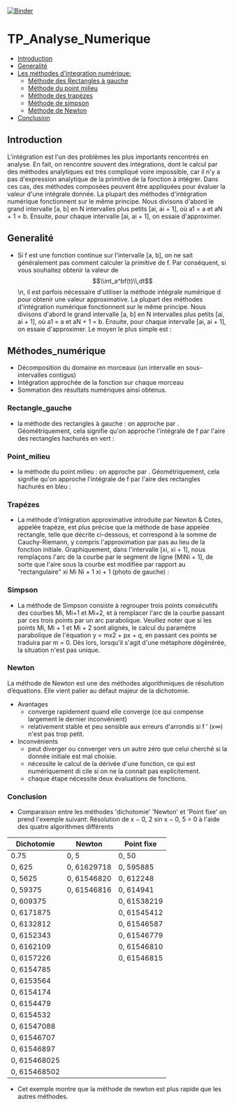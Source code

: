 [![Binder](https://mybinder.org/badge_logo.svg)](https://mybinder.org/v2/gh/ryhaab/TP_Analyse_Numerique/main)
# TP_Analyse_Numerique
 - [Introduction](#Introduction)
- [Generalité](#Generalité)
- [Les méthodes d'integration numérique:](#Méthodes_numérique)
  - [Méthode des Rectangles à gauche](#Rectangle_gauche)
  - [Méthode du point milieu](#Point_milieu)
  - [Méthode des trapézes](#Trapézes)
  - [Méthode de simpson](#Simpson)
  - [Méthode de Newton](#Newton)
- [Conclusion](#Conclusion)
 
## Introduction
L'intégration est l'un des problèmes les plus importants rencontrés en analyse. En fait, on rencontre souvent des intégrations, dont le calcul par des méthodes analytiques est très compliqué voire impossible, car il n'y a pas d'expression analytique de la primitive de la fonction à intégrer. Dans ces cas, des méthodes composées peuvent être appliquées pour évaluer la valeur d'une intégrale donnée. La plupart des méthodes d'intégration numérique fonctionnent sur le même principe. Nous divisons d'abord le grand intervalle [a, b] en N intervalles plus petits [ai, ai + 1], où a1 = a et aN + 1 = b. Ensuite, pour chaque intervalle [ai, ai + 1], on essaie d'approximer.
## Generalité
- Si f est une fonction continue sur l'intervalle [a, b], on ne sait généralement pas comment calculer la primitive de f. Par conséquent, si vous souhaitez obtenir la valeur de $$\\int_a^bf(t)\\,dt$$\n, il est parfois nécessaire d'utiliser la méthode intégrale numérique d pour obtenir une valeur approximative. La plupart des méthodes d'intégration numérique fonctionnent sur le même principe. Nous divisons d'abord le grand intervalle [a, b] en N intervalles plus petits [ai, ai + 1], où a1 = a et aN + 1 = b. Ensuite, pour chaque intervalle [ai, ai + 1], on essaie d'approximer. Le moyen le plus simple est :
## Méthodes_numérique
- Décomposition du domaine en morceaux (un intervalle en sous-intervalles contigus)
- Intégration approchée de la fonction sur chaque morceau 
- Sommation des résultats numériques ainsi obtenus.
### Rectangle_gauche
- la méthode des rectangles à gauche : on approche par . Géométriquement, cela signifie qu'on approche l'intégrale de f par l'aire des rectangles hachurés en vert :
### Point_milieu
- la méthode du point milieu : on approche par . Géométriquement, cela signifie qu'on approche l'intégrale de f par l'aire des rectangles hachurés en bleu :
### Trapézes
- La méthode d'intégration approximative introduite par Newton & Cotes, appelée trapèze, est plus précise que la méthode de base appelée rectangle, telle que décrite ci-dessous, et correspond à la somme de Cauchy-Riemann, y compris l'approximation par pas au lieu de la fonction initiale. Graphiquement, dans l'intervalle [xi, xi + 1], nous remplaçons l'arc de la courbe par le segment de ligne [MiNi + 1], de sorte que l'aire sous la courbe est modifiée par rapport au "rectangulaire" xi Mi Ni + 1 xi + 1 (photo de gauche) :
### Simpson
- La méthode de Simpson consiste à regrouper trois points consécutifs des courbes Mi, Mi+1 et Mi+2, et à remplacer l'arc de la courbe passant par ces trois points par un arc parabolique. Veuillez noter que si les points Mi, Mi + 1 et Mi + 2 sont alignés, le calcul du paramètre parabolique de l'équation y = mx2 + px + q, en passant ces points se traduira par m = 0. Dès lors, lorsqu'il s'agit d'une métaphore dégénérée, la situation n'est pas unique.
### Newton
La méthode de Newton est une des méthodes algorithmiques de résolution d’équations. Elle vient palier au défaut majeur de la dichotomie.
- Avantages
  - converge rapidement quand elle converge (ce qui compense largement le dernier inconvénient)
  - relativement stable et peu sensible aux erreurs d'arrondis si f ′ (x∞) n'est pas trop petit.  
- Inconvénients
  - peut diverger ou converger vers un autre zéro que celui cherché si la donnée initiale est mal choisie.
  - nécessite le calcul de la dérivée d'une fonction, ce qui est numériquement di cile si on ne la connait pas explicitement.
  - chaque étape nécessite deux évaluations de fonctions.   
 ### Conclusion
 - Comparaison entre les méthodes 'dichotomie' 'Newton' et 'Point fixe'
on prend l'exemple suivant:
   Résolution de x − 0, 2 sin x − 0, 5 = 0 à l'aide des quatre algorithmes différents

| Dichotomie   | Newton      | Point fixe  |
|--------------|-------------|-------------|
| 0.75         | 0, 5        | 0, 50       |
| 0, 625       | 0, 61629718 | 0, 595885   |
| 0, 5625      | 0, 61546820 | 0, 612248   |
| 0, 59375     | 0, 61546816 | 0, 614941   |
| 0, 609375    |             | 0, 61538219 |
| 0, 6171875   |             | 0, 61545412 |
| 0, 6132812   |             | 0, 61546587 |
| 0, 6152343   |             | 0, 61546779 |
| 0, 6162109   |             | 0, 61546810 |
| 0, 6157226   |             | 0, 61546815 |
| 0, 6154785   |             |             |
| 0, 6153564   |             |             |
| 0, 6154174   |             |             |
| 0, 6154479   |             |             |
| 0, 6154532   |             |             |
| 0, 61547088  |             |             |
| 0, 61546707  |             |             |
| 0, 61546897  |             |             |
| 0, 615468025 |             |             |
| 0, 615468502 |             |             |

- Cet exemple montre que la méthode de newton est plus rapide que les autres méthodes.
         

